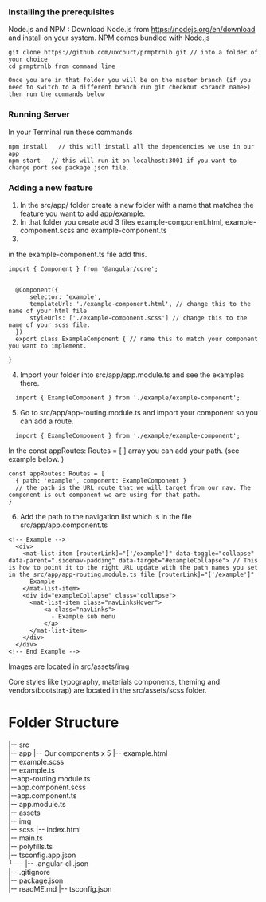 ### Installing the prerequisites

Node.js and NPM : Download Node.js from https://nodejs.org/en/download and install on your system. NPM comes bundled with Node.js

```
git clone https://github.com/uxcourt/prmptrnlb.git // into a folder of your choice
cd prmptrnlb from command line

Once you are in that folder you will be on the master branch (if you need to switch to a different branch run git checkout <branch name>) then run the commands below

```

### Running Server

In your Terminal run these commands

```
npm install   // this will install all the dependencies we use in our app
npm start   // this will run it on localhost:3001 if you want to change port see package.json file.

```


### Adding a new feature

1. In the src/app/ folder create a new folder with a name that matches the feature you want to add app/example.
2. In that folder you create add 3 files example-component.html, example-component.scss and example-component.ts
3.
in the example-component.ts file add this.
```
import { Component } from '@angular/core';


  @Component({
      selector: 'example',
      templateUrl: './example-component.html', // change this to the name of your html file
      styleUrls: ['./example-component.scss'] // change this to the name of your scss file.
  })
  export class ExampleComponent { // name this to match your component you want to implement.

}
```
4. Import your folder into src/app/app.module.ts and see the examples there.
```
  import { ExampleComponent } from './example/example-component';
```
5. Go to src/app/app-routing.module.ts and import your component so you can add a route.
```
  import { ExampleComponent } from './example/example-component';
```
In the const appRoutes: Routes = [ ] array you can add your path. (see example below. )
```
const appRoutes: Routes = [
  { path: 'example', component: ExampleComponent }
  // the path is the URL route that we will target from our nav. The component is out component we are using for that path.
}
```
6. Add the path to the navigation list which is in the file src/app/app.component.ts

```
<!-- Example -->
  <div>
    <mat-list-item [routerLink]="['/example']" data-toggle="collapse" data-parent=".sidenav-padding" data-target="#exampleCollapse"> // This is how to point it to the right URL update with the path names you set in the src/app/app-routing.module.ts file [routerLink]="['/example']"
      Example
    </mat-list-item>
    <div id="exampleCollapse" class="collapse">
      <mat-list-item class="navLinksHover">
          <a class="navLinks">
            - Example sub menu
          </a>
      </mat-list-item>
    </div>
  </div>
<!-- End Example -->
```

Images are located in src/assets/img

Core styles like typography, materials components, theming and vendors(bootstrap) are located in the src/assets/scss folder.


Folder Structure
============================

|-- src                    
    |-- app
        |-- Our components x 5
            |-- example.html        
            |-- example.scss        
            |-- example.ts        
        |--app-routing.module.ts           
        |--app.component.scss           
        |--app.component.ts           
        |-- app.module.ts           
    |-- assets  
        |-- img        
        |-- scss
    |-- index.html               
    |-- main.ts               
    |-- polyfills.ts               
    |-- tsconfig.app.json               
└──
|-- .angular-cli.json                    
|-- .gitignore                     
|-- package.json                 
|-- readME.md
|-- tsconfig.json
